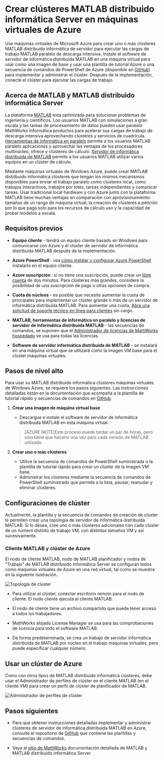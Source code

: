 <properties
   pageTitle="MATLAB clústeres en máquinas virtuales | Microsoft Azure"
   description="Usar máquinas virtuales de Microsoft Azure para crear clústeres MATLAB distribuido informática de servidor para ejecutar las cargas de trabajo MATLAB paralelo de descarga intensiva"
   services="virtual-machines-windows"
   documentationCenter=""
   authors="mscurrell"
   manager="timlt"
   editor=""/>

<tags
   ms.service="virtual-machines-windows"
   ms.devlang="na"
   ms.topic="article"
   ms.tgt_pltfrm="Windows"
   ms.workload="infrastructure-services"
   ms.date="05/09/2016"
   ms.author="markscu"/>

# <a name="create-matlab-distributed-computing-server-clusters-on-azure-vms"></a>Crear clústeres MATLAB distribuido informática Server en máquinas virtuales de Azure 

Use máquinas virtuales de Microsoft Azure para crear uno o más clústeres MATLAB distribuido informática de servidor para ejecutar las cargas de trabajo MATLAB paralelo de descarga intensiva. Instale el software de servidor de informática distribuida MATLAB en una máquina virtual para usar como una imagen de base y usar una plantilla de tutorial Azure o una secuencia de comandos de PowerShell de Azure (disponible en [GitHub](https://github.com/Azure/azure-quickstart-templates/tree/master/matlab-cluster)) para implementar y administrar el clúster. Después de la implementación, conecte el clúster para ejecutar las cargas de trabajo. 

## <a name="about-matlab-and-matlab-distributed-computing-server"></a>Acerca de MATLAB y MATLAB distribuido informática Server 

La plataforma [MATLAB](http://www.mathworks.com/products/matlab/) está optimizada para solucionar problemas de ingeniería y científicos. Los usuarios MATLAB con simulaciones a gran escala y las tareas de procesamiento de datos pueden usar paralelo MathWorks informática productos para acelerar sus cargas de trabajo de descarga intensiva aprovechando clústeres y servicios de cuadrícula. [Herramientas de informática en paralelo](http://www.mathworks.com/products/parallel-computing/) permite a los usuarios MATLAB paralelo aplicaciones y aprovechar las ventajas de los procesadores multinúcleo, ofrece y clústeres de cálculo. [Servidor de informática distribuida de MATLAB](http://www.mathworks.com/products/distriben/) permite a los usuarios MATLAB utilizar varios equipos en un clúster de cálculo. 


Mediante máquinas virtuales de Windows Azure, puede crear MATLAB distribuido informática clústeres que tengan los mismos mecanismos disponibles para enviar el trabajo paralelo como clústeres local, como trabajos interactivos, trabajos por lotes, tareas independientes y comunicar tareas. Usar tradicional local hardware y con Azure junto con la plataforma MATLAB tiene muchas ventajas en comparación con aprovisionamiento: tamaños de un rango de máquina virtual, la creación de clústeres a petición por lo que paga solo para los recursos de cálculo uso y la capacidad de probar modelos a escala.  

## <a name="prerequisites"></a>Requisitos previos

* **Equipo cliente** - tendrá un equipo cliente basado en Windows para comunicarse con Azure y el clúster de servidor de informática distribuida MATLAB después de la implementación. 

* **Azure PowerShell** : vea [cómo instalar y configurar Azure PowerShell](../powershell-install-configure.md) instalarlo en el equipo cliente. 

* **Azure suscripción** : si no tiene una suscripción, puede crear un [libre cuenta](https://azure.microsoft.com/free/) de dos minutos. Para clústeres más grandes, considere la posibilidad de una suscripción de pago u otras opciones de compra. 

* **Cuota de núcleos** - es posible que necesite aumentar la cuota de principales para implementar un clúster grande o más de un servidor de informática distribuida MATLAB. Para aumentar una cuota, [Abra una solicitud de soporte técnico en línea para clientes](https://azure.microsoft.com/blog/2014/06/04/azure-limits-quotas-increase-requests/) sin cargo. 

* **MATLAB, herramientas de informática en paralelo y licencias de servidor de informática distribuida MATLAB** - las secuencias de comandos, se suponen que el [Administrador de licencias de MathWorks hospedado](http://www.mathworks.com/products/parallel-computing/mathworks-hosted-license-manager/) se usa para todas las licencias.  

* **Software de servidor informática distribuida de MATLAB** - se instalará en una máquina virtual que se utilizará como la imagen VM base para el clúster máquinas virtuales. 


## <a name="high-level-steps"></a>Pasos de nivel alto

Para usar su MATLAB distribuido informática clústeres máquinas virtuales de Windows Azure, se requiere los pasos siguientes. Las instrucciones detalladas están en la documentación que acompaña a la plantilla de tutorial rápido y secuencias de comandos en [GitHub](https://github.com/Azure/azure-quickstart-templates/tree/master/matlab-cluster).

1. **Crear una imagen de máquina virtual base**  
    * Descargue e instale el software de servidor de informática distribuida MATLAB en esta máquina virtual. 

    >[AZURE.NOTE]Este proceso puede tardar un par de horas, pero solo tiene que hacerlo una vez para cada versión de MATLAB utilizado.   
    
2. **Crear uno o más clústeres**  
    * Utilice la secuencia de comandos de PowerShell suministrada o la plantilla de tutorial rápido para crear un clúster de la imagen VM base.   
    * Administrar los clústeres mediante la secuencia de comandos de PowerShell suministrado que permite a la lista, pausar, reanudar y eliminar clústeres. 
 
## <a name="cluster-configurations"></a>Configuraciones de clúster 

Actualmente, la plantilla y la secuencia de comandos de creación de clúster le permiten crear una topología de servidor de informática distribuida MATLAB. Si lo desea, cree uno o más clústeres adicionales con cada clúster de un número distinto de trabajo VM, con distintos tamaños VM y así sucesivamente. 

### <a name="matlab-client-and-cluster-in-azure"></a>Cliente MATLAB y clúster de Azure 

El nodo de cliente MATLAB, nodo de MATLAB planificador y nodos de "Trabajo" de MATLAB distribuido informática Server se configuran todos como máquinas virtuales de Azure en una red virtual, tal como se muestra en la siguiente ilustración. 

![Topología de clúster](./media/virtual-machines-windows-matlab-mdcs-cluster/mdcs_cluster.png)

* Para utilizar el clúster, conectar escritorio remoto para el nodo de cliente. El nodo cliente ejecuta al cliente MATLAB. 

* El nodo de cliente tiene un archivo compartido que puede tener acceso a todos los trabajadores.

* MathWorks alojado License Manager se usa para las comprobaciones de licencia para todo el software MATLAB. 

* De forma predeterminada, se crea un trabajo de servidor informática distribuida de MATLAB por núcleo en el trabajo máquinas virtuales, pero puede especificar cualquier número. 


## <a name="use-an-azure-based-cluster"></a>Usar un clúster de Azure 

Como con otros tipos de MATLAB distribuido informática clústeres, debe usar el Administrador de perfiles de clúster en el cliente MATLAB (en el cliente VM) para crear un perfil de clúster de planificador de MATLAB.

![Administrador de perfiles de clúster](./media/virtual-machines-windows-matlab-mdcs-cluster/cluster_profile_manager.png)

## <a name="next-steps"></a>Pasos siguientes

* Para que obtener instrucciones detalladas implementar y administrar clústeres de servidor de informática distribuida MATLAB en Azure, consulte el repositorio de [GitHub](https://github.com/Azure/azure-quickstart-templates/tree/master/matlab-cluster) que contiene las plantillas y secuencias de comandos. 

* Vaya al [sitio de MathWorks](http://www.mathworks.com/) documentación detallada de MATLAB y MATLAB distribuido informática Server.

